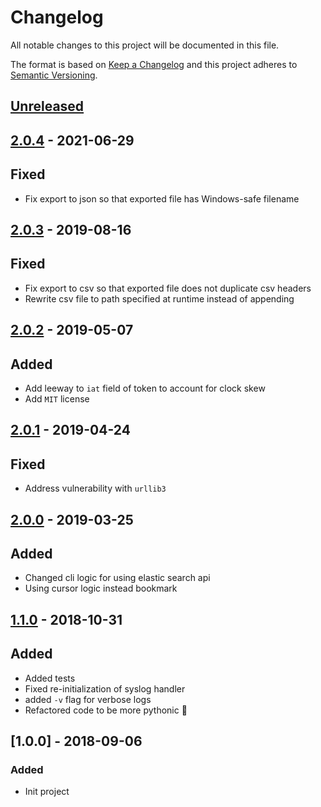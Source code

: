 # Changelog
All notable changes to this project will be documented in this file.

The format is based on [Keep a Changelog](http://keepachangelog.com/en/1.0.0/)
and this project adheres to [Semantic Versioning](http://semver.org/spec/v2.0.0.html).

## [Unreleased](https://github.com/virtru/virtru-audit-export-client/compare/master...HEAD)
## [2.0.4](https://github.com/virtru/audit-export-client/pull/17) - 2021-06-29
## Fixed
  - Fix export to json so that exported file has Windows-safe filename

## [2.0.3](https://github.com/virtru/audit-export-client/pull/10) - 2019-08-16
## Fixed
  - Fix export to csv so that exported file does not duplicate csv headers
  - Rewrite csv file to path specified at runtime instead of appending

## [2.0.2](https://github.com/virtru/audit-export-client/pull/9) - 2019-05-07
## Added
  - Add leeway to `iat` field of token to account for clock skew
  - Add  `MIT` license

## [2.0.1](https://github.com/virtru/audit-export-client/pull/7) - 2019-04-24
## Fixed
  - Address vulnerability with `urllib3`

## [2.0.0](https://github.com/virtru/audit-export-client/pull/5) - 2019-03-25
## Added
 - Changed cli logic for using elastic search api
 - Using cursor logic instead bookmark

## [1.1.0](https://github.com/virtru/audit-export-client/pull/4) - 2018-10-31
## Added
 - Added tests
 - Fixed re-initialization of syslog handler
 - added `-v` flag for verbose logs
 - Refactored code to be more pythonic :snake:

## [1.0.0] - 2018-09-06
### Added
 - Init project
